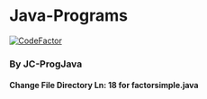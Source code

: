 # Java-Programs

[![CodeFactor](https://www.codefactor.io/repository/github/jc-progjava/java-programs/badge)](https://www.codefactor.io/repository/github/jc-progjava/java-programs)

### By JC-ProgJava
#### Change File Directory Ln: 18 for factorsimple.java
